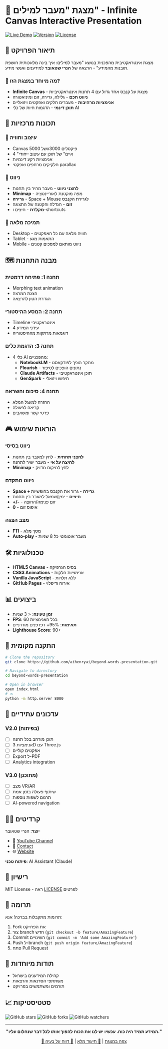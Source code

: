 # 🚀 מצגת "מעבר למילים" - Infinite Canvas Interactive Presentation

[![Live Demo](https://img.shields.io/badge/Demo-Live-brightgreen)](https://aihenryai.github.io/beyond-words-presentation/)
[![Version](https://img.shields.io/badge/Version-2.0-blue)](https://github.com/aihenryai/beyond-words-presentation)
[![License](https://img.shields.io/badge/License-MIT-yellow)](LICENSE)

## 📖 תיאור הפרויקט

מצגת אינטראקטיבית מהפכנית בנושא "מעבר למילים: איך בינה מלאכותית חושפת תובנות מהמידע" - הרצאה של **הנרי שטאובר** למידענים ואנשי מידע.

### 🎯 מה מיוחד במצגת הזו?

- **Infinite Canvas** - מצגת על קנבס אחד גדול עם 4 תחנות אינטראקטיביות
- **ניווט חכם** - גלילה, גרירה, זום ומיניאטורה
- **אנימציות מרהיבות** - מעברים חלקים ואפקטים ויזואליים
- **תוכן דינמי** - הדגמות חיות של כלי AI

## 🌟 תכונות מרכזיות

### 🎨 עיצוב וחוויה
- Canvas של 5000x3000 פיקסלים
- 4 "איים" של תוכן עם עיצוב ייחודי
- אנימציות רקע דינמיות
- חלקיקים מרחפים ואפקטי parallax

### 🧭 ניווט
- **לחצני ניווט** - מעבר מהיר בין תחנות
- **Minimap** - מפה מוקטנת לאוריינטציה
- **גרירה** - Space + Mouse לגרירת הקנבס
- **זום** - הגדלה והקטנה של התצוגה
- **מקלדת** - חיצים ו-shortcuts

### 📱 תמיכה מלאה
- Desktop - חוויה מלאה עם כל האפקטים
- Tablet - התאמות מגע
- Mobile - ניווט מותאם למסכים קטנים

## 🗺️ מבנה התחנות

### תחנה 1: פתיחה דרמטית
- Morphing text animation
- הצגת המרצה
- הגדרת הטון להרצאה

### תחנה 2: המסע ההיסטורי  
- Timeline אינטראקטיבי
- 4 עידני המידע
- דוגמאות מרתקות מההיסטוריה

### תחנה 3: הדגמת כלים
- 4 כלי AI מהפכניים:
  - **NotebookLM** - מחקר הופך לפודקאסט
  - **Flourish** - נתונים הופכים לסיפור
  - **Claude Artifacts** - תוכן אינטראקטיבי
  - **GenSpark** - חיפוש ויזואלי

### תחנה 4: סיכום והשראה
- החזרה למעגל המלא
- קריאה לפעולה
- פרטי קשר ומשאבים

## 🎮 הוראות שימוש

### ניווט בסיסי
- **לחצני תחתית** - לחץ למעבר בין תחנות
- **לחיצה על אי** - מעבר ישיר לתחנה
- **Minimap** - לחץ למיקום מדויק

### ניווט מתקדם
- **Space + גרירה** - גרור את הקנבס בחופשיות
- **חיצים** - ימין/שמאל למעבר בין תחנות
- **+/-** - זום פנימה/החוצה
- **0** - איפוס זום

### מצב הצגה
- **F11** - מסך מלא
- **Auto-play** - מעבר אוטומטי כל 8 שניות

## 🛠️ טכנולוגיות

- **HTML5 Canvas** - בסיס הגרפיקה
- **CSS3 Animations** - אנימציות חלקות
- **Vanilla JavaScript** - ללא תלויות
- **GitHub Pages** - אירוח ודיפלוי

## 📊 ביצועים

- **זמן טעינה**: < 3 שניות
- **FPS**: 60 בכל האנימציות
- **תאימות**: 95%+ דפדפנים מודרניים
- **Lighthouse Score**: 90+

## 🚀 התקנה מקומית

```bash
# Clone the repository
git clone https://github.com/aihenryai/beyond-words-presentation.git

# Navigate to directory
cd beyond-words-presentation

# Open in browser
open index.html
# או
python -m http.server 8000
```

## 📝 עדכונים עתידיים

### V2.0 (בפיתוח)
- [ ] תוכן מורחב בכל תחנה
- [ ] אנימציות 3D עם Three.js
- [ ] אפקטים קוליים
- [ ] Export ל-PDF
- [ ] Analytics integration

### V3.0 (מתוכנן)
- [ ] מצב VR/AR
- [ ] שיתוף פעולה בזמן אמת
- [ ] תרגום לשפות נוספות
- [ ] AI-powered navigation

## 👨‍💻 קרדיטים

**יוצר**: הנרי שטאובר
- 🎥 [YouTube Channel](https://youtube.com/@henryshtauber)
- 📧 [Contact](mailto:henry@example.com)
- 🌐 [Website](https://henryshtauber.com)

**פיתוח טכני**: AI Assistant (Claude)

## 📄 רישיון

MIT License - ראה [LICENSE](LICENSE) לפרטים

## 🤝 תרומה

תרומות מתקבלות בברכה! אנא:
1. Fork את הפרויקט
2. צור branch חדש (`git checkout -b feature/AmazingFeature`)
3. Commit השינויים (`git commit -m 'Add some AmazingFeature'`)
4. Push ל-branch (`git push origin feature/AmazingFeature`)
5. פתח Pull Request

## 🙏 תודות מיוחדות

- קהילת המידענים בישראל
- משתתפי הסדנאות והרצאות
- תורמים ומשתמשים בפרויקט

## 📈 סטטיסטיקות

![GitHub stars](https://img.shields.io/github/stars/aihenryai/beyond-words-presentation?style=social)
![GitHub forks](https://img.shields.io/github/forks/aihenryai/beyond-words-presentation?style=social)
![GitHub watchers](https://img.shields.io/github/watchers/aihenryai/beyond-words-presentation?style=social)

---

<div align="center">
  
**"המידע תמיד היה כוח. עכשיו יש לנו את הכוח להפוך אותו לכל דבר שנחלום עליו."**

[🌟 צפה במצגת](https://aihenryai.github.io/beyond-words-presentation/) | [📖 תיעוד מלא](https://github.com/aihenryai/beyond-words-presentation/wiki) | [🐛 דווח על בעיה](https://github.com/aihenryai/beyond-words-presentation/issues)

</div>
